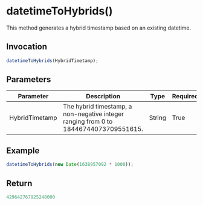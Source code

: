 # datetimeToHybrids()
This method generates a hybrid timestamp based on an existing datetime.

## Invocation 
```javascript
datetimeToHybrids(HybridTimetamp);
```

## Parameters
| Parameter      | Description                                                                      | Type   | Required |
| -------------- | -------------------------------------------------------------------------------- | ------ | -------- |
| HybridTimetamp | The hybrid timestamp, a non-negative integer ranging from 0 to 18446744073709551615. | String | True     |

## Example
```javascript
datetimeToHybrids(new Date(1638957092 * 1000));
```

## Return
```javascript
429642767925248000
```
